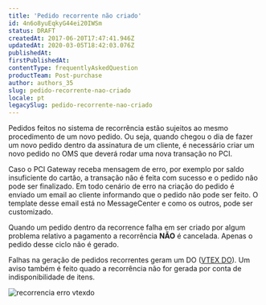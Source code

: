 ```yaml
---
title: 'Pedido recorrente não criado'
id: 4n6o8yuEqkyG44ei20IWSm
status: DRAFT
createdAt: 2017-06-20T17:47:41.946Z
updatedAt: 2020-03-05T18:42:03.076Z
publishedAt: 
firstPublishedAt: 
contentType: frequentlyAskedQuestion
productTeam: Post-purchase
author: authors_35
slug: pedido-recorrente-nao-criado
locale: pt
legacySlug: pedido-recorrente-nao-criado
---
```


Pedidos feitos no sistema de recorrência estão sujeitos ao mesmo procedimento de um novo pedido. Ou seja, quando chegou o dia de fazer um novo pedido dentro da assinatura de um cliente, é necessário criar um novo pedido no OMS que deverá rodar uma nova transação no PCI.

Caso o PCI Gateway receba mensagem de erro, por exemplo por saldo insuficiente do cartão, a transação não é feita com sucesso e o pedido não pode ser finalizado. Em todo cenário de erro na criação do pedido é enviado um email ao cliente informando que o pedido não pode ser feito. O template desse email está no MessageCenter e como os outros, pode ser customizado.

Quando um pedido dentro da recorrence falha em ser criado por algum problema relativo a pagamento a recorrência __NÃO__ é cancelada. Apenas o pedido desse ciclo não é gerado.

Falhas na geração de pedidos recorrentes geram um DO ([VTEX DO](http://help.vtex.com/pt/tutorial/vtex-do "VTEX DO")). Um aviso também é feito quado a recorrência não for gerada por conta de indisponibilidade de itens.

![recorrencia erro vtexdo](https://images.contentful.com/alneenqid6w5/5bW2FX0E24yeiEkWKUimsI/44121ea3f5f90edb0991cab05c54f23f/recorrencia_erro_vtexdo.png)
